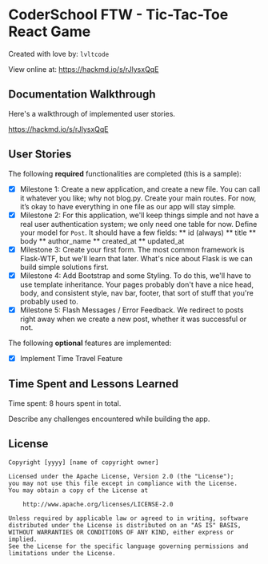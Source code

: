# CoderSchool FTW - Tic-Tac-Toe React Game

Created with love by: `lvltcode`
  
View online at: https://hackmd.io/s/rJlysxQqE
  
## Documentation Walkthrough

Here's a walkthrough of implemented user stories.

https://hackmd.io/s/rJlysxQqE

## User Stories

The following **required** functionalities are completed (this is a sample):

* [x] Milestone 1: Create a new application, and create a new file. You can call it whatever you like; why not blog.py. Create your main routes. For now, it’s okay to have everything in one file as our app will stay simple.
* [x] Milestone 2: For this application, we'll keep things simple and not have a real user authentication system; we only need one table for now. Define your model for `Post`. It should have a few fields:
  ** id (always)
  ** title
  ** body
  ** author_name
  ** created_at
  ** updated_at
* [x] Milestone 3: Create your first form. The most common framework is Flask-WTF, but we'll learn that later. What's nice about Flask is we can build simple solutions first.
* [x] Milestone 4: Add Bootstrap and some Styling. To do this, we'll have to use template inheritance. Your pages probably don't have a nice head, body, and consistent style, nav bar, footer, that sort of stuff that you're probably used to. 
* [x] Milestone 5: Flash Messages / Error Feedback. We redirect to posts right away when we create a new post, whether it was successful or not.

The following **optional** features are implemented:

* [x] Implement Time Travel Feature 


## Time Spent and Lessons Learned

Time spent: 8 hours spent in total.

Describe any challenges encountered while building the app.

## License

    Copyright [yyyy] [name of copyright owner]

    Licensed under the Apache License, Version 2.0 (the "License");
    you may not use this file except in compliance with the License.
    You may obtain a copy of the License at

        http://www.apache.org/licenses/LICENSE-2.0

    Unless required by applicable law or agreed to in writing, software
    distributed under the License is distributed on an "AS IS" BASIS,
    WITHOUT WARRANTIES OR CONDITIONS OF ANY KIND, either express or implied.
    See the License for the specific language governing permissions and
    limitations under the License.

